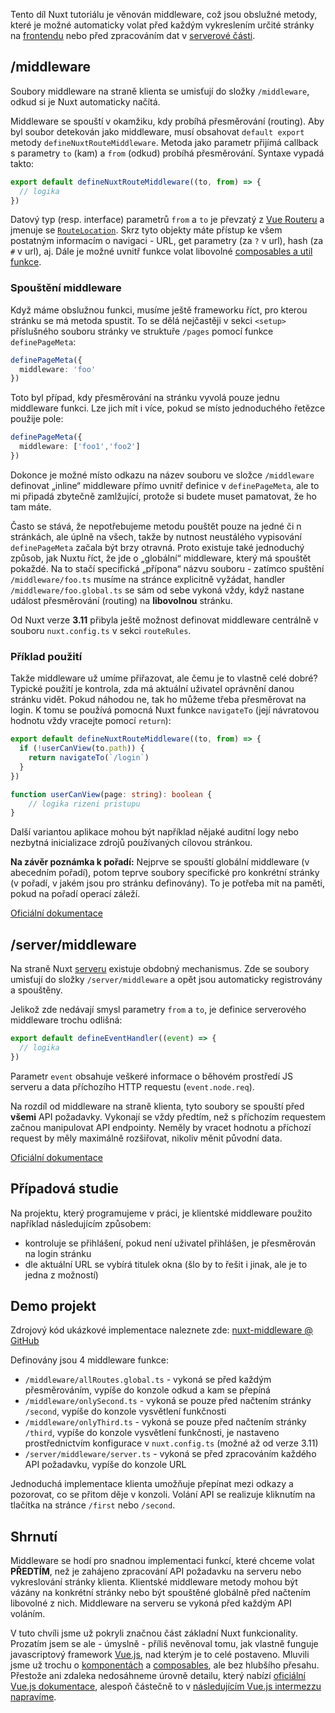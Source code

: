 Tento díl Nuxt tutoriálu je věnován middleware, což jsou obslužné metody, které je možné automaticky volat před každým vykreslením určité stránky na [frontendu](/article/nuxt-pages) nebo před zpracováním dat v [serverové části](/article/nuxt-api).

## /middleware

Soubory middleware na straně klienta se umisťují do složky `/middleware`, odkud si je Nuxt automaticky načítá. 

Middleware se spouští v okamžiku, kdy probíhá přesměrování (routing). Aby byl soubor detekován jako middleware, musí obsahovat `default export` metody `defineNuxtRouteMiddleware`. Metoda jako parametr přijímá callback s parametry `to` (kam) a `from` (odkud) probíhá přesměrování. Syntaxe vypadá takto:

```ts
export default defineNuxtRouteMiddleware((to, from) => {
  // logika
})
```

Datový typ (resp. interface) parametrů `from` a `to` je převzatý z [Vue Routeru](https://router.vuejs.org/) a jmenuje se [`RouteLocation`](https://router.vuejs.org/api/interfaces/RouteLocation.html). Skrz tyto objekty máte přístup ke všem postatným informacím o navigaci - URL, get parametry (za `?` v url), hash (za `#` v url), aj. Dále je možné uvnitř funkce volat libovolné [composables a util funkce](/article/nuxt-utils).

### Spouštění middleware

Když máme obslužnou funkci, musíme ještě frameworku říct, pro kterou stránku se má metoda spustit. To se dělá nejčastěji v sekci `<setup>` příslušného souboru stránky ve struktuře `/pages` pomocí funkce `definePageMeta`:

```ts
definePageMeta({
  middleware: 'foo'
})
```

Toto byl případ, kdy přesměrování na stránku vyvolá pouze jednu middleware funkci. Lze jich mít i více, pokud se místo jednoduchého řetězce použije pole:

```ts
definePageMeta({
  middleware: ['foo1','foo2']
})
```

Dokonce je možné místo odkazu na název souboru ve složce `/middleware` definovat „inline“ middleware přímo uvnitř definice v `definePageMeta`, ale to mi připadá zbytečně zamlžující, protože si budete muset pamatovat, že ho tam máte.

Často se stává, že nepotřebujeme metodu pouštět pouze na jedné či n stránkách, ale úplně na všech, takže by nutnost neustálého vypisování `definePageMeta` začala být brzy otravná. Proto existuje také jednoduchý způsob, jak Nuxtu říct, že jde o „globální“ middleware, který má spouštět pokaždé. Na to stačí specifická „přípona“ názvu souboru - zatímco spuštění `/middleware/foo.ts` musíme na stránce explicitně vyžádat, handler `/middleware/foo.global.ts` se sám od sebe vykoná vždy, když nastane událost přesměrování (routing) na **libovolnou** stránku.

Od Nuxt verze **3.11** přibyla ještě možnost definovat middleware centrálně v souboru `nuxt.config.ts` v sekci `routeRules`.

### Příklad použití

Takže middleware už umíme přiřazovat, ale čemu je to vlastně celé dobré? Typické použití je kontrola, zda má aktuální uživatel oprávnění danou stránku vidět. Pokud náhodou ne, tak ho můžeme třeba přesměrovat na login. K tomu se používá pomocná Nuxt funkce `navigateTo` (její návratovou hodnotu vždy vracejte pomocí `return`):

```ts
export default defineNuxtRouteMiddleware((to, from) => {
  if (!userCanView(to.path)) {
    return navigateTo(`/login`)
  }
})

function userCanView(page: string): boolean {
    // logika rizeni pristupu
}
```

Další variantou aplikace mohou být například nějaké auditní logy nebo nezbytná inicializace zdrojů používaných cílovou stránkou.

**Na závěr poznámka k pořadí:** Nejprve se spouští globální middleware (v abecedním pořadí), potom teprve soubory specifické pro konkrétní stránky (v pořadí, v jakém jsou pro stránku definovány). To je potřeba mít na paměti, pokud na pořadí operací záleží.

[Oficiální dokumentace](https://nuxt.com/docs/guide/directory-structure/middleware)

## /server/middleware

Na straně Nuxt [serveru](/article/nuxt-api) existuje obdobný mechanismus. Zde se soubory umisťují do složky `/server/middleware` a opět jsou automaticky registrovány a spouštěny.

Jelikož zde nedávají smysl parametry `from` a `to`, je definice serverového middleware trochu odlišná:

```ts
export default defineEventHandler((event) => {
  // logika
})
```

Parametr `event` obsahuje veškeré informace o běhovém prostředí JS serveru a data příchozího HTTP requestu (`event.node.req`).

Na rozdíl od middleware na straně klienta, tyto soubory se spouští před **všemi** API požadavky. Vykonají se vždy předtím, než s příchozím requestem začnou manipulovat API endpointy. Neměly by vracet hodnotu a příchozí request by měly maximálně rozšiřovat, nikoliv měnit původní data.

[Oficiální dokumentace](https://nuxt.com/docs/guide/directory-structure/server#server-middleware)

## Případová studie

Na projektu, který programujeme v práci, je klientské middleware použito například následujícím způsobem:
- kontroluje se přihlášení, pokud není uživatel přihlášen, je přesměrován na login stránku
- dle aktuální URL se vybírá titulek okna (šlo by to řešit i jinak, ale je to jedna z možností)

## Demo projekt

Zdrojový kód ukázkové implementace naleznete zde:
[nuxt-middleware @ GitHub](https://github.com/AloisSeckar/demos-nuxt/tree/main/nuxt-middleware)

Definovány jsou 4 middleware funkce:
- `/middleware/allRoutes.global.ts` - vykoná se před každým přesměrováním, vypíše do konzole odkud a kam se přepíná
- `/middleware/onlySecond.ts` - vykoná se pouze před načtením stránky `/second`, vypíše do konzole vysvětlení funkčnosti
- `/middleware/onlyThird.ts` - vykoná se pouze před načtením stránky `/third`, vypíše do konzole vysvětlení funkčnosti, je nastaveno prostřednictvím konfigurace v `nuxt.config.ts` (možné až od verze 3.11)
- `/server/middleware/server.ts` - vykoná se před zpracováním každého API požadavku, vypíše do konzole URL

Jednoduchá implementace klienta umožňuje přepínat mezi odkazy a pozorovat, co se přitom děje v konzoli. Volání API se realizuje kliknutím na tlačítka na stránce `/first` nebo `/second`.

## Shrnutí

Middleware se hodí pro snadnou implementaci funkcí, které chceme volat **PŘEDTÍM**, než je zahájeno zpracování API požadavku na serveru nebo vykreslování stránky klienta. Klientské middleware metody mohou být vázány na konkrétní stránky nebo být spouštěné globálně před načtením libovolné z nich. Middleware na serveru se vykoná před každým API voláním.

V tuto chvíli jsme už pokryli značnou část základní Nuxt funkcionality. Prozatím jsem se ale - úmyslně - příliš nevěnoval tomu, jak vlastně funguje javascriptový framework [Vue.js](https://vuejs.org/), nad kterým je to celé postaveno. Mluvili jsme už trochu o [komponentách](/article/nuxt-pages#komponenty-obecně) a [composables](/article/nuxt-utils#composables), ale bez hlubšího přesahu. Přestože ani zdaleka nedosáhneme úrovně detailu, který nabízí [oficiální Vue.js dokumentace](https://vuejs.org/guide/introduction.html), alespoň částečně to v [následujícím Vue.js intermezzu napravíme](/article/nuxt-vue).
